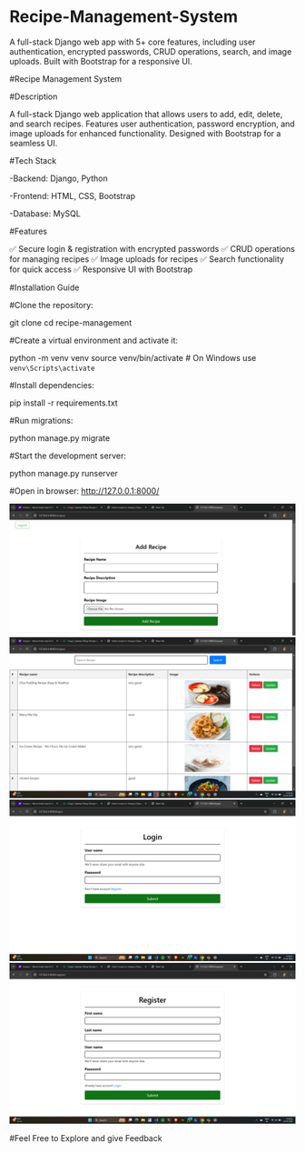 # Recipe-Management-System
A full-stack Django web app with 5+ core features, including user authentication, encrypted passwords, CRUD operations, search, and image uploads. Built with Bootstrap for a responsive UI.


#Recipe Management System

#Description

A full-stack Django web application that allows users to add, edit, delete, and search recipes. Features user authentication, password encryption, and image uploads for enhanced functionality. Designed with Bootstrap for a seamless UI.

#Tech Stack

-Backend: Django, Python

-Frontend: HTML, CSS, Bootstrap

-Database: MySQL

#Features

✅ Secure login & registration with encrypted passwords
✅ CRUD operations for managing recipes
✅ Image uploads for recipes
✅ Search functionality for quick access
✅ Responsive UI with Bootstrap

#Installation Guide

#Clone the repository:

git clone <repo-link>
cd recipe-management

#Create a virtual environment and activate it:

python -m venv venv
source venv/bin/activate  # On Windows use `venv\Scripts\activate`

#Install dependencies:

pip install -r requirements.txt

#Run migrations:

python manage.py migrate

#Start the development server:

python manage.py runserver

#Open in browser: http://127.0.0.1:8000/

![Screenshot 1](https://github.com/jawad-zaidi-026/Recipe-Management-System/blob/main/Screenshot%202025-02-22%20172122.png)
![Screenshot 2](https://github.com/jawad-zaidi-026/Recipe-Management-System/blob/main/Screenshot%202025-02-22%20172138.png)
![Screenshot 3](https://github.com/jawad-zaidi-026/Recipe-Management-System/blob/main/Screenshot%202025-02-22%20173939.png)
![Screenshot 4](https://github.com/jawad-zaidi-026/Recipe-Management-System/blob/main/Screenshot%202025-02-22%20173955.png)

#Feel Free to Explore and give Feedback
